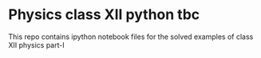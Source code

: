 # Physics class XII python tbc

This repo contains ipython notebook files for the solved examples of class XII physics part-I

